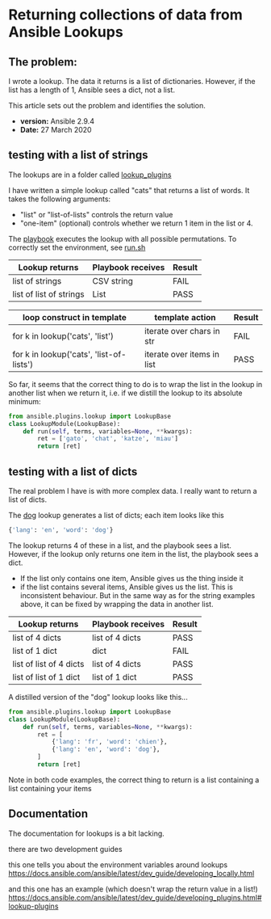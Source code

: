 # Returning collections of data from Ansible Lookups

## The problem:
I wrote a lookup. The data it returns is a list of dictionaries.
However, if the list has a length of 1, Ansible sees a dict, not a list.

This article sets out the problem and identifies the solution.


* **version:** Ansible 2.9.4
* **Date:** 27 March 2020


## testing with a list of strings
The lookups are in a folder called [lookup_plugins](./lookup_plugins)

I have written a simple lookup called "cats" that returns a list of words.
It takes the following arguments:
* "list" or "list-of-lists" controls the return value
* "one-item" (optional) controls whether we return 1 item in the list or 4.

The [playbook](./playbook.yml) executes the lookup with all possible
permutations. To correctly set the environment, see [run.sh](./run.sh)


| Lookup returns | Playbook receives | Result |
|----------------|-------------------|--------|
| list of strings | CSV string       | FAIL   |
| list of list of strings | List     | PASS   |

| loop construct in template | template action | Result |
|----------------|-------------------|--------|
| for k in lookup('cats', 'list') | iterate over chars in str | FAIL |
| for k in lookup('cats', 'list-of-lists') | iterate over items in list | PASS |

So far, it seems that the correct thing to do is to wrap the list in the
lookup in another list when we return it, i.e. if we distill the lookup
to its absolute minimum:


```python
from ansible.plugins.lookup import LookupBase
class LookupModule(LookupBase):
    def run(self, terms, variables=None, **kwargs):
        ret = ['gato', 'chat', 'katze', 'miau']
        return [ret]    
```

## testing with a list of dicts
The real problem I have is with more complex data. I really want to return a
list of dicts.

The [dog](./lookup_plugins/dog.py) lookup generates a list of dicts; each item
looks like this
```python
{'lang': 'en', 'word': 'dog'}
```
The lookup returns 4 of these in a list, and the playbook sees a list.
However, if the lookup only returns one item in the list, the playbook sees
a dict. 
* If the list only contains one item, Ansible gives us the thing inside it
* if the list contains several items, Ansible gives us the list.
This is inconsistent behaviour. But in the same way as for the string examples
above, it can be fixed by wrapping the data in another list.


| Lookup returns | Playbook receives  | Result |
|----------------|--------------------|--------|
| list of 4 dicts         | list of 4 dicts | PASS
| list of 1 dict          | dict            | FAIL
| list of list of 4 dicts | list of 4 dicts | PASS
| list of list of 1 dict  | list of 1 dict  | PASS

A distilled version of the "dog" lookup looks like this...

```python
from ansible.plugins.lookup import LookupBase
class LookupModule(LookupBase):
    def run(self, terms, variables=None, **kwargs):
        ret = [
            {'lang': 'fr', 'word': 'chien'},
            {'lang': 'en', 'word': 'dog'},
        ]
        return [ret]

```

Note in both code examples, the correct thing to return is a
list containing a list containing your items



## Documentation
The documentation for lookups is a bit lacking.

there are two development guides

this one tells you about the environment variables around lookups
https://docs.ansible.com/ansible/latest/dev_guide/developing_locally.html

and this one has an example (which doesn't wrap the return value in a list!)
https://docs.ansible.com/ansible/latest/dev_guide/developing_plugins.html#lookup-plugins


